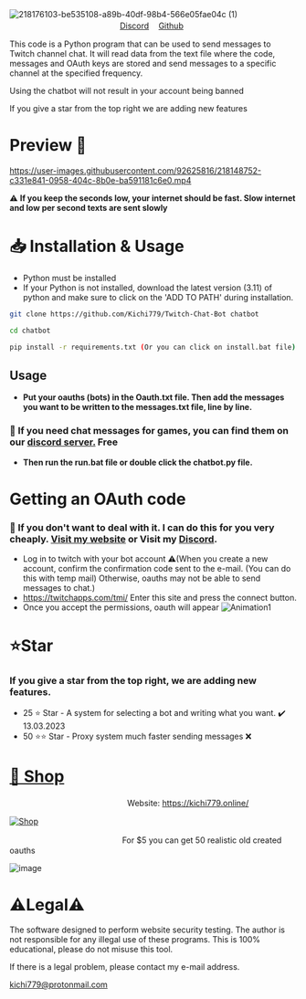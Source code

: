 ![218176103-be535108-a89b-40df-98b4-566e05fae04c (1)](https://user-images.githubusercontent.com/92625816/219774639-6c550f44-ed0c-4dcd-ba09-f87836dcbaa3.png)
ㅤㅤㅤㅤㅤㅤㅤㅤㅤㅤㅤㅤㅤㅤㅤㅤㅤㅤㅤㅤㅤㅤ[Discord](https://discord.gg/fesaScZqpn) 
ㅤ[Github](https://github.com/Kichi779)

This code is a Python program that can be used to send messages to Twitch channel chat. It will read data from the text file where the code, messages and OAuth keys are stored and send messages to a specific channel at the specified frequency.

Using the chatbot will not result in your account being banned

If you give a star from the top right we are adding new features

# Preview 💬
https://user-images.githubusercontent.com/92625816/218148752-c331e841-0958-404c-8b0e-ba591181c6e0.mp4

⚠️ **If you keep the seconds low, your internet should be fast. Slow internet and low per second texts are sent slowly**

# 📥 Installation & Usage
- Python must be installed
- If your Python is not installed, download the latest version (3.11) of python and make sure to click on the 'ADD TO PATH' during installation.
```sh
git clone https://github.com/Kichi779/Twitch-Chat-Bot chatbot

cd chatbot

pip install -r requirements.txt (Or you can click on install.bat file)
```
## Usage

- **Put your oauths (bots) in the Oauth.txt file. Then add the messages you want to be written to the messages.txt file, line by line.**

### 💬 If you need chat messages for games, you can find them on our [discord server.](https://discord.gg/AFV9m8UXuT) Free

- **Then run the run.bat file or double click the chatbot.py file.**


# Getting an OAuth code
### 💸 If you don't want to deal with it. I can do this for you very cheaply. [Visit my website](https://kichi779.online/) or Visit my [Discord](https://discord.gg/AFV9m8UXuT).
- Log in to twitch with your bot account
⚠️(When you create a new account, confirm the confirmation code sent to the e-mail. (You can do this with temp mail) Otherwise, oauths may not be able to send messages to chat.)
- https://twitchapps.com/tmi/ Enter this site and press the connect button.
- Once you accept the permissions, oauth will appear
![Animation1](https://user-images.githubusercontent.com/92625816/218175817-65772671-6d5f-4077-b9b4-bf6c17c6986b.gif)
 
 # ⭐Star
 ### If you give a star from the top right, we are adding new features.
- 25 ⭐ Star - A system for selecting a bot and writing what you want. ✔️ 13.03.2023
- 50 ⭐⭐ Star - Proxy system much faster sending messages  ❌

# [🛒 Shop](https://kichi779.online/)

ㅤㅤㅤㅤㅤㅤㅤㅤㅤㅤㅤㅤㅤㅤㅤㅤWebsite: https://kichi779.online/

 [![Shop](https://user-images.githubusercontent.com/92625816/230799946-2af1a68f-ebcf-4379-9d00-0921e9c799bb.png)](https://github.com/Kichi779/Kichi779-SMM-Shop)
 
ㅤㅤㅤㅤㅤㅤㅤㅤㅤㅤㅤㅤㅤㅤㅤ For $5 you can get 50 realistic old created oauths

 ![image](https://user-images.githubusercontent.com/92625816/234044308-f981a4c4-3ecb-4827-80c7-378d2fb0176e.png)



# ⚠️Legal⚠️

The software designed to perform website security testing. The author is not responsible for any illegal use of these programs. This is 100% educational, please do not misuse this tool. 

If there is a legal problem, please contact my e-mail address.

kichi779@protonmail.com

